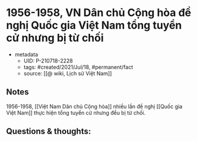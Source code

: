 # 1956-1958, VN Dân chủ Cộng hòa đề nghị Quốc gia Việt Nam tổng tuyển cử nhưng bị từ chối

- metadata
	- UID: P-210718-2228
	- tags: #created/2021/Jul/18, #permanent/fact 
	- source: [[@ wiki, Lịch sử Việt Nam]]

## Notes
1956-1958, [[Việt Nam Dân chủ Cộng hòa]] nhiều lần đề nghị [[Quốc gia Việt Nam]] thực hiện tổng tuyển cử nhưng đều bị từ chối.

## Questions & thoughts:
